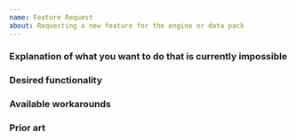 ```yaml
---
name: Feature Request
about: Requesting a new feature for the engine or data pack
---
```

<!-- Welcome to the issues section if it's your first time! -->

### Explanation of what you want to do that is currently impossible
<!-- Tell us in detail -->

### Desired functionality
<!-- Tell us what you want to make it possible -->

### Available workarounds
<!-- If you know of any weird/hacky way to do what you want currently, explain. -->

### Prior art
<!-- If what you are asking for has been previously implemented, provide links
     and description of what/how/where/when. -->
